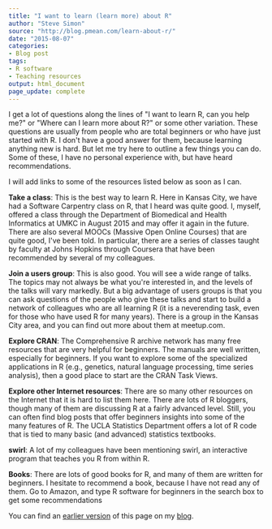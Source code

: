 ```yaml
---
title: "I want to learn (learn more) about R"
author: "Steve Simon"
source: "http://blog.pmean.com/learn-about-r/"
date: "2015-08-07"
categories:
- Blog post
tags:
- R software
- Teaching resources
output: html_document
page_update: complete
---
```


I get a lot of questions along the lines of "I want to learn R, can you help me?" or "Where can I learn more about R?" or some other variation. These questions are usually from people who are total beginners or who have just started with R. I don't have a good answer for them, because learning anything new is hard. But let me try here to outline a few things you can do. Some of these, I have no personal experience with, but have heard recommendations.

<!---More--->

I will add links to some of the resources listed below as soon as I can.

**Take a class**: This is the best way to learn R. Here in Kansas City, we have had a Software Carpentry class on R, that I heard was quite good. I, myself, offered a class through the Department of Biomedical and Health Informatics at UMKC in August 2015 and may offer it again in the future. There are also several MOOCs (Massive Open Online Courses) that are quite good, I've been told. In particular, there are a series of classes taught by faculty at Johns Hopkins through Coursera that have been recommended by several of my colleagues.

**Join a users group**: This is also good. You will see a wide range of talks. The topics may not always be what you're interested in, and the levels of the talks will vary markedly. But a big advantage of users groups is that you can ask questions of the people who give these talks and start to build a network of colleagues who are all learning R (it is a neverending task, even for those who have used R for many years). There is a group in the Kansas City area, and you can find out more about them at meetup.com.

**Explore CRAN**: The Comprehensive R archive network has many free resources that are very helpful for beginners. The manuals are well written, especially for beginners. If you want to explore some of the specialized applications in R (e.g., genetics, natural language processing, time series analysis), then a good place to start are the CRAN Task Views.

**Explore other Internet resources**: There are so many other resources on the Internet that it is hard to list them here. There are lots of R bloggers, though many of them are discussing R at a fairly advanced level. Still, you can often find blog posts that offer beginners insights into some of the many features of R. The UCLA Statistics Department offers a lot of R code that is tied to many basic (and advanced) statistics textbooks.

**swirl**: A lot of my colleagues have been mentioning swirl, an interactive program that teaches you R from within R.

**Books**: There are lots of good books for R, and many of them are written for beginners. I hesitate to recommend a book, because I have not read any of them. Go to Amazon, and type R software for beginners in the search box to get some recommendations

You can find an [earlier version][sim1] of this page on my [blog][sim2].

[sim1]: http://blog.pmean.com/learn-about-r/
[sim2]: http://blog.pmean.com
